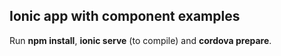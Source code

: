 ## Ionic app with component examples

Run **npm install**, **ionic serve** (to compile) and **cordova prepare**.
